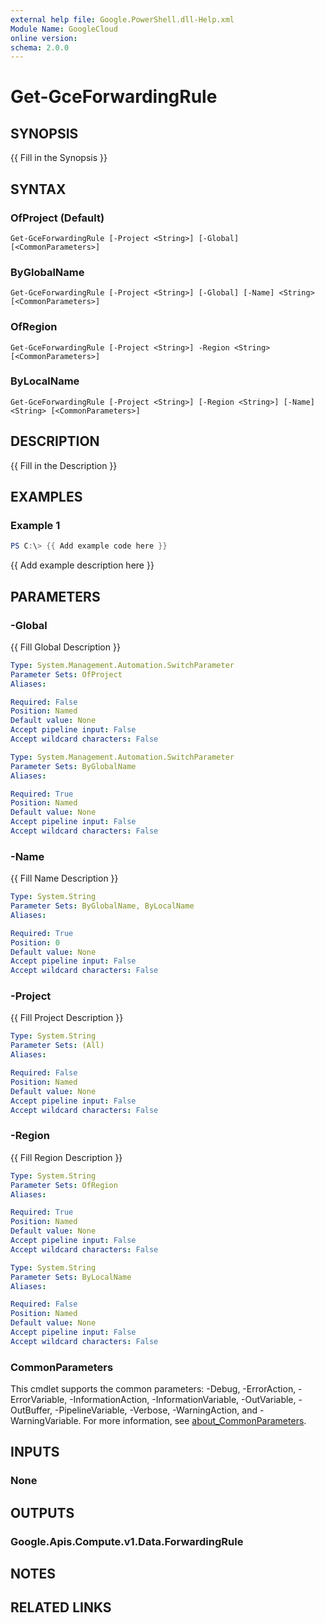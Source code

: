 ```yaml
---
external help file: Google.PowerShell.dll-Help.xml
Module Name: GoogleCloud
online version:
schema: 2.0.0
---
```


# Get-GceForwardingRule

## SYNOPSIS
{{ Fill in the Synopsis }}

## SYNTAX

### OfProject (Default)
```
Get-GceForwardingRule [-Project <String>] [-Global] [<CommonParameters>]
```

### ByGlobalName
```
Get-GceForwardingRule [-Project <String>] [-Global] [-Name] <String> [<CommonParameters>]
```

### OfRegion
```
Get-GceForwardingRule [-Project <String>] -Region <String> [<CommonParameters>]
```

### ByLocalName
```
Get-GceForwardingRule [-Project <String>] [-Region <String>] [-Name] <String> [<CommonParameters>]
```

## DESCRIPTION
{{ Fill in the Description }}

## EXAMPLES

### Example 1
```powershell
PS C:\> {{ Add example code here }}
```

{{ Add example description here }}

## PARAMETERS

### -Global
{{ Fill Global Description }}

```yaml
Type: System.Management.Automation.SwitchParameter
Parameter Sets: OfProject
Aliases:

Required: False
Position: Named
Default value: None
Accept pipeline input: False
Accept wildcard characters: False
```

```yaml
Type: System.Management.Automation.SwitchParameter
Parameter Sets: ByGlobalName
Aliases:

Required: True
Position: Named
Default value: None
Accept pipeline input: False
Accept wildcard characters: False
```

### -Name
{{ Fill Name Description }}

```yaml
Type: System.String
Parameter Sets: ByGlobalName, ByLocalName
Aliases:

Required: True
Position: 0
Default value: None
Accept pipeline input: False
Accept wildcard characters: False
```

### -Project
{{ Fill Project Description }}

```yaml
Type: System.String
Parameter Sets: (All)
Aliases:

Required: False
Position: Named
Default value: None
Accept pipeline input: False
Accept wildcard characters: False
```

### -Region
{{ Fill Region Description }}

```yaml
Type: System.String
Parameter Sets: OfRegion
Aliases:

Required: True
Position: Named
Default value: None
Accept pipeline input: False
Accept wildcard characters: False
```

```yaml
Type: System.String
Parameter Sets: ByLocalName
Aliases:

Required: False
Position: Named
Default value: None
Accept pipeline input: False
Accept wildcard characters: False
```

### CommonParameters
This cmdlet supports the common parameters: -Debug, -ErrorAction, -ErrorVariable, -InformationAction, -InformationVariable, -OutVariable, -OutBuffer, -PipelineVariable, -Verbose, -WarningAction, and -WarningVariable. For more information, see [about_CommonParameters](http://go.microsoft.com/fwlink/?LinkID=113216).

## INPUTS

### None

## OUTPUTS

### Google.Apis.Compute.v1.Data.ForwardingRule

## NOTES

## RELATED LINKS
